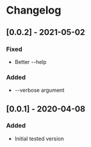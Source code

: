 # Changelog

## [0.0.2] - 2021-05-02

### Fixed

* Better --help

### Added

* --verbose argument

## [0.0.1] - 2020-04-08

### Added

* Initial tested version

